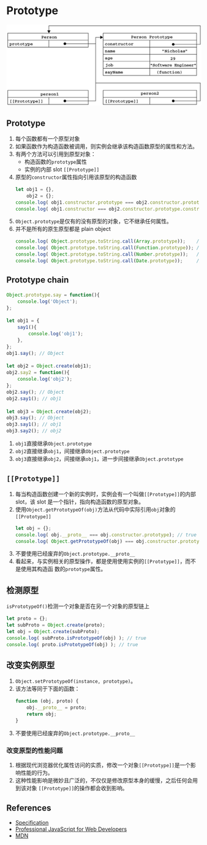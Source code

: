 # Prototype

<img src="./images/prototype.png" style="border: 3px solid white;" />


## Prototype
1. 每个函数都有一个原型对象
2. 如果函数作为构造函数被调用，则实例会继承该构造函数原型的属性和方法。
3. 有两个方法可以引用到原型对象：
    * 构造函数的`prototype`属性
    * 实例的内部 slot `[[Prototype]]`
4. 原型的`constructor`属性指向引用该原型的构造函数
    ```js
    let obj1 = {},
    	obj2 = {};
    console.log( obj1.constructor.prototype === obj2.constructor.prototype ); // true
    console.log( obj1.constructor === obj2.constructor.prototype.constructor ); // true
    ```
5. `Object.prototype`是仅有的没有原型的对象，它不继承任何属性。
6. 并不是所有的原生原型都是 plain object
    ```js
    console.log( Object.prototype.toString.call(Array.prototype));    // [object Array]
    console.log( Object.prototype.toString.call(Function.prototype)); // [object Function]
    console.log( Object.prototype.toString.call(Number.prototype));   // [object Number]
    console.log( Object.prototype.toString.call(Date.prototype));     // [object Object]
    ```


## Prototype chain
```js
Object.prototype.say = function(){
    console.log('Object');
};

let obj1 = {
    say1(){
        console.log('obj1');
    },
};
obj1.say(); // Object

let obj2 = Object.create(obj1);
obj2.say2 = function(){
    console.log('obj2');
};
obj2.say(); // Object
obj2.say1(); // obj1

let obj3 = Object.create(obj2);
obj3.say(); // Object
obj3.say1(); // obj1
obj3.say2(); // obj2
```
1. `obj1`直接继承`Object.prototype`
2. `obj2`直接继承`obj1`，间接继承`Object.prototype`
3. `obj3`直接继承`obj2`，间接继承`obj1`，进一步间接继承`Object.prototype`


##  `[[Prototype]]`
1. 每当构造函数创建一个新的实例时，实例会有一个叫做`[[Prototype]]`的内部 slot，该
slot 是一个指针，指向构造函数的原型对象。
2. 使用`Object.getPrototypeOf(obj)`方法从代码中实际引用`obj`对象的`[[Prototype]]`
    ```js
    let obj = {};
    console.log( obj.__proto__ === obj.constructor.prototype); // true
    console.log( Object.getPrototypeOf(obj) === obj.constructor.prototype); // true
    ```
3. 不要使用已经废弃的`Object.prototype.__proto__`
3. 看起来，与实例相关的原型操作，都是使用使用实例的`[[Prototype]]`，而不是使用其构造函
数的`prototype`属性。


## 检测原型
`isPrototypeOf()`检测一个对象是否在另一个对象的原型链上
```js
let proto = {};
let subProto = Object.create(proto);
let obj = Object.create(subProto);
console.log( subProto.isPrototypeOf(obj) ); // true
console.log( proto.isPrototypeOf(obj) ); // true
```

## 改变实例原型
1. `Object.setPrototypeOf(instance, prototype)`。
2. 该方法等同于下面的函数：
    ```js
    function (obj, proto) {
        obj.__proto__ = proto;
        return obj;
    }
    ```
3. 不要使用已经废弃的`Object.prototype.__proto__`

### 改变原型的性能问题
1. 根据现代浏览器优化属性访问的实质，修改一个对象`[[Prototype]]`是一个影响性能的行为。
2. 这种性能影响是微妙且广泛的，不仅仅是修改原型本身的缓慢，之后任何会用到该对象
`[[Prototype]]`的操作都会收到影响。


## References
* [Specification](https://tc39.github.io/ecma262/)
* [Professional JavaScript for Web Developers](https://book.douban.com/subject/7157249/)
* [MDN](https://developer.mozilla.org/en-US/docs/Web/JavaScript/Reference/Global_Objects/Object)

